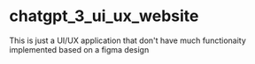 # chatgpt_3_ui_ux_website
This is just a UI/UX application that don't have much functionaity implemented based on a figma design
